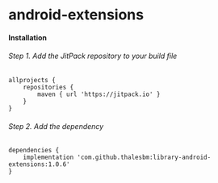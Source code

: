 # android-extensions

#### Installation

###### Step 1. Add the JitPack repository to your build file
```
allprojects {
    repositories {
        maven { url 'https://jitpack.io' }
    }
}
```

###### Step 2. Add the dependency
```
dependencies {
    implementation 'com.github.thalesbm:library-android-extensions:1.0.6'
}
```
